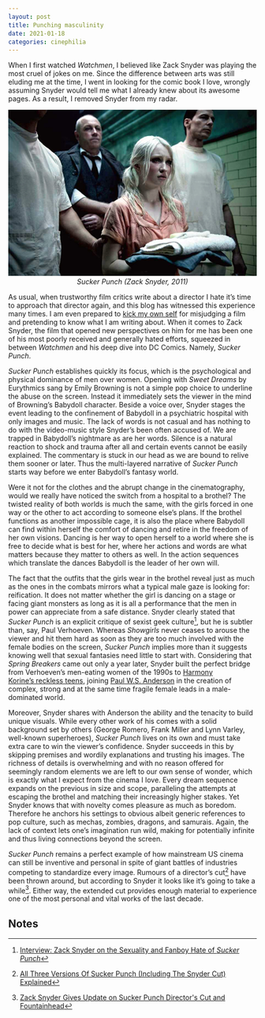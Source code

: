 ```yaml
---
layout: post
title: Punching masculinity
date: 2021-01-18
categories: cinephilia
---
```


When I first watched *Watchmen*, I believed like Zack Snyder was playing the most
cruel of jokes on me. Since the difference between arts was still eluding me at
the time, I went in looking for the comic book I love, wrongly assuming Snyder
would tell me what I already knew about its awesome pages. As a result,
I removed Snyder from my radar.

<!--more-->

<p align="center">
    <img src="/assets/images/2021-01-18-sucker_punch.jpeg">
    <br>
    <em>Sucker Punch (Zack Snyder, 2011)</em>
</p>

As usual, when trustworthy film critics write about a director I hate it’s time
to approach that director again, and this blog has witnessed this experience
many times. I am even prepared to [kick my own self](https://www.filmsinwords.eu/cinephilia/2020/08/09/fifty-shades-of-criticism.html) for misjudging a film and
pretending to know what I am writing about. When it comes to Zack Snyder, the
film that opened new perspectives on him for me has been one of his most poorly
received and generally hated efforts, squeezed in between *Watchmen* and his deep
dive into DC Comics. Namely, *Sucker Punch*.

*Sucker Punch* establishes quickly its focus, which is the psychological and
physical dominance of men over women. Opening with *Sweet Dreams* by Eurythmics
sang by Emily Browning is not a simple pop choice to underline the abuse on the
screen. Instead it immediately sets the viewer in the mind of
Browning’s Babydoll character. Beside a voice over, Snyder stages the event
leading to the confinement of Babydoll in a psychiatric hospital with only
images and music. The lack of words is not casual and has nothing to do with the
video-music style Snyder’s been often accused of. We are trapped in
Babydoll’s nightmare as are her words. Silence is a natural reaction to shock
and trauma after all and certain events cannot be easily explained. The
commentary is stuck in our head as we are bound to relive them sooner or later.
Thus the multi-layered narrative of *Sucker Punch* starts way before we enter
Babydoll’s fantasy world.

Were it not for the clothes and the abrupt change in the cinematography, would
we really have noticed the switch from a hospital to a brothel? The twisted
reality of both worlds is much the same, with the girls forced in one way or the
other to act according to someone else’s plans. If the brothel functions as
another impossible cage, it is also the place where Babydoll can find within
herself the comfort of dancing and retire in the freedom of her own visions.
Dancing is her way to open herself to a world where she is free to decide what
is best for her, where her actions and words are what matters because they
matter to others as well. In the action sequences which translate the dances
Babydoll is the leader of her own will.

The fact that the outfits that the girls wear in the brothel reveal just as much
as the ones in the combats mirrors what a typical male gaze is looking for:
reification. It does not matter whether the girl is dancing on a stage or facing
giant monsters as long as it is all a performance that the men in power can
appreciate from a safe distance. Snyder clearly stated that *Sucker Punch* is an
explicit critique of sexist geek culture[^1], but he is subtler than, say, Paul
Verhoeven. Whereas *Showgirls* never ceases to arouse the viewer and hit them hard
as soon as they are too much involved with the female bodies on the screen,
*Sucker Punch* implies more than it suggests knowing well that sexual fantasies
need little to start with. Considering that *Spring Breakers* came out only a year
later, Snyder built the perfect bridge from Verhoeven’s men-eating women of the
1990s to [Harmony Korine’s reckless teens](https://www.filmsinwords.eu/cinephilia/2019/04/01/korine.html), joining [Paul W.S. Anderson](https://www.filmsinwords.eu/cinephilia/2020/08/29/anderson.html) in the
creation of complex, strong and at the same time fragile female leads in a
male-dominated world.

Moreover, Snyder shares with Anderson the ability and the tenacity to build
unique visuals. While every other work of his comes with a solid background set
by others (George Romero, Frank Miller and Lynn Varley, well-known superheroes),
*Sucker Punch* lives on its own and must take extra care to win the viewer’s
confidence. Snyder succeeds in this by skipping premises and wordily
explanations and trusting his images. The richness of details is overwhelming
and with no reason offered for seemingly random elements we are left to our own
sense of wonder, which is exactly what I expect from the cinema I love. Every
dream sequence expands on the previous in size and scope, paralleling the
attempts at escaping the brothel and matching their increasingly higher stakes.
Yet Snyder knows that with novelty comes pleasure as much as boredom. Therefore
he anchors his settings to obvious albeit generic references to pop culture,
such as mechas, zombies, dragons, and samurais. Again, the lack of context lets
one’s imagination run wild, making for potentially infinite and thus living
connections beyond the screen.

*Sucker Punch* remains a perfect example of how mainstream US cinema can still be
inventive and personal in spite of giant battles of industries competing to
standardize every image. Rumours of a director’s cut[^2] have been thrown around,
but according to Snyder it looks like it’s going to take a while[^3]. Either way,
the extended cut provides enough material to experience one of the most personal
and vital works of the last decade.

## Notes

[^1]: [Interview: Zack Snyder on the Sexuality and Fanboy Hate of *Sucker Punch*](https://filmschoolrejects.com/interview-zack-snyder-on-the-sexuality-and-fanboy-hate-of-sucker-punch-36287c94c6b0/)

[^2]: [All Three Versions Of Sucker Punch (Including The Snyder Cut) Explained](https://screenrant.com/sucker-punch-three-versions-extended-directors-cut-differences/)

[^3]: [Zack Snyder Gives Update on Sucker Punch Director's Cut and Fountainhead](https://www.youtube.com/watch?v=T2rZdN-m3Ow)
